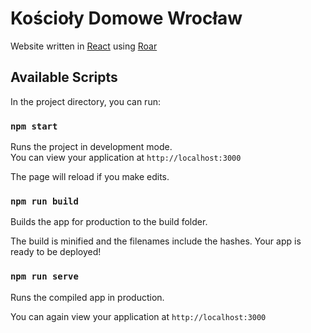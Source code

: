 # Kościoły Domowe Wrocław

Website written in [React](https://github.com/facebook/react) using [Roar](https://github.com/ma-teo/roar)

## Available Scripts

In the project directory, you can run:

### `npm start`

Runs the project in development mode.  
You can view your application at `http://localhost:3000`

The page will reload if you make edits.

### `npm run build`

Builds the app for production to the build folder.

The build is minified and the filenames include the hashes.
Your app is ready to be deployed!

### `npm run serve`

Runs the compiled app in production.

You can again view your application at `http://localhost:3000`
